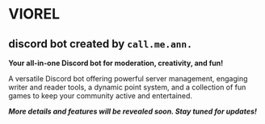 # VIOREL

## discord bot created by `call.me.ann.`

**Your all-in-one Discord bot for moderation, creativity, and fun!**

A versatile Discord bot offering powerful server management, engaging writer and reader tools, a dynamic point system, and a collection of fun games to keep your community active and entertained.

***More details and features will be revealed soon. Stay tuned for updates!***
